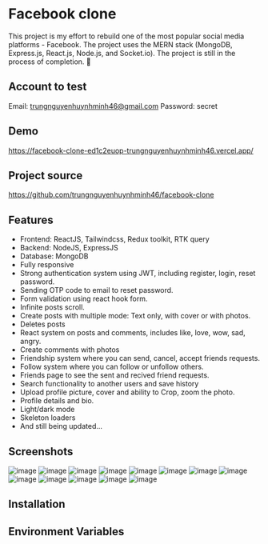 # Facebook clone

This project is my effort to rebuild one of the most popular social media platforms - Facebook. The project uses the MERN stack (MongoDB, Express.js, React.js, Node.js, and Socket.io). The project is still in the process of completion. 🚀

## Account to test

Email: trungnguyenhuynhminh46@gmail.com
Password: secret

## Demo

https://facebook-clone-ed1c2euop-trungnguyenhuynhminh46.vercel.app/

## Project source

https://github.com/trungnguyenhuynhminh46/facebook-clone

## Features

- Frontend: ReactJS, Tailwindcss, Redux toolkit, RTK query
- Backend: NodeJS, ExpressJS
- Database: MongoDB
- Fully responsive
- Strong authentication system using JWT, including register, login, reset password.
- Sending OTP code to email to reset password.
- Form validation using react hook form.
- Infinite posts scroll.
- Create posts with multiple mode: Text only, with cover or with photos.
- Deletes posts
- React system on posts and comments, includes like, love, wow, sad, angry.
- Create comments with photos
- Friendship system where you can send, cancel, accept friends requests.
- Follow system where you can follow or unfollow others.
- Friends page to see the sent and recived friend requests.
- Search functionality to another users and save history
- Upload profile picture, cover and ability to Crop, zoom the photo.
- Profile details and bio.
- Light/dark mode
- Skeleton loaders
- And still being updated...

## Screenshots

![image](https://res.cloudinary.com/dbrd0cias/image/upload/v1682591919/Facebook-clone%20demo%20images/Login_lfko0g.png)
![image](https://res.cloudinary.com/dbrd0cias/image/upload/v1682591919/Facebook-clone%20demo%20images/Register_j76pav.png)
![image](https://res.cloudinary.com/dbrd0cias/image/upload/v1682591919/Facebook-clone%20demo%20images/Confirm_account_l3edfm.png)
![image](https://res.cloudinary.com/dbrd0cias/image/upload/v1682591919/Facebook-clone%20demo%20images/Code_verification_zn06gn.png)
![image](https://res.cloudinary.com/dbrd0cias/image/upload/v1682591921/Facebook-clone%20demo%20images/Home_fxvyyy.png)
![image](https://res.cloudinary.com/dbrd0cias/image/upload/v1682591921/Facebook-clone%20demo%20images/Create_Posts_With_emoji_azhy57.png)
![image](https://res.cloudinary.com/dbrd0cias/image/upload/v1682591921/Facebook-clone%20demo%20images/Create_Posts_with_images_qxiy8g.png)
![image](https://res.cloudinary.com/dbrd0cias/image/upload/v1682591920/Facebook-clone%20demo%20images/Create_Posts_fbukqt.png)
![image](https://res.cloudinary.com/dbrd0cias/image/upload/v1682591920/Facebook-clone%20demo%20images/Post_reactions_nsnrwo.png)
![image](https://res.cloudinary.com/dbrd0cias/image/upload/v1682591921/Facebook-clone%20demo%20images/Post_Reaction_w10lkc.png)
![image](https://res.cloudinary.com/dbrd0cias/image/upload/v1682591921/Facebook-clone%20demo%20images/Profile_Page_rd0rky.png)
![image](https://res.cloudinary.com/dbrd0cias/image/upload/v1682591922/Facebook-clone%20demo%20images/Update_cover_picture_jahmjj.png)
![image](https://res.cloudinary.com/dbrd0cias/image/upload/v1682591920/Facebook-clone%20demo%20images/Update_Profile_Picture_huqtlc.png)

## Installation

## Environment Variables
